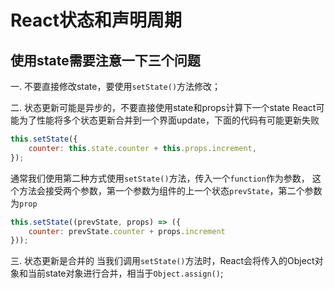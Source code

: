 # React状态和声明周期

## 使用state需要注意一下三个问题

一. 不要直接修改state，要使用`setState()`方法修改；

二. 状态更新可能是异步的，不要直接使用state和props计算下一个state
React可能为了性能将多个状态更新合并到一个界面update，下面的代码有可能更新失败

``` JavaScript
this.setState({
    counter: this.state.counter + this.props.increment,
});
```

通常我们使用第二种方式使用`setState()`方法，传入一个`function`作为参数，
这个方法会接受两个参数，第一个参数为组件的上一个状态`prevState`，第二个参数为`prop`

``` JavaScript
this.setState((prevState, props) => ({
    counter: prevState.counter + props.increment
}));
```

三. 状态更新是合并的
当我们调用`setState()`方法时，React会将传入的Object对象和当前state对象进行合并，相当于`Object.assign()`;
